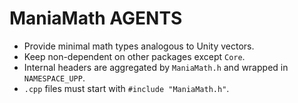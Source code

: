 # ManiaMath AGENTS

- Provide minimal math types analogous to Unity vectors.
- Keep non-dependent on other packages except `Core`.
- Internal headers are aggregated by `ManiaMath.h` and wrapped in `NAMESPACE_UPP`.
- `.cpp` files must start with `#include "ManiaMath.h"`.

